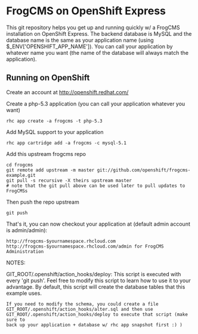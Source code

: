FrogCMS on OpenShift Express
============================

This git repository helps you get up and running quickly w/ a FrogCMS installation
on OpenShift Express.  The backend database is MySQL and the database name is the 
same as your application name (using $_ENV['OPENSHIFT_APP_NAME']).  You can call
your application by whatever name you want (the name of the database will always
match the application).


Running on OpenShift
----------------------------

Create an account at http://openshift.redhat.com/

Create a php-5.3 application (you can call your application whatever you want)

    rhc app create -a frogcms -t php-5.3

Add MySQL support to your application

    rhc app cartridge add -a frogcms -c mysql-5.1

Add this upstream frogcms repo

    cd frogcms
    git remote add upstream -m master git://github.com/openshift/frogcms-example.git
    git pull -s recursive -X theirs upstream master
    # note that the git pull above can be used later to pull updates to FrogCMSs
    
Then push the repo upstream

    git push

That's it, you can now checkout your application at (default admin account is admin/admin):

    http://frogcms-$yournamespace.rhcloud.com
    http://frogcms-$yournamespace.rhcloud.com/admin for FrogCMS Administration


NOTES:

GIT_ROOT/.openshift/action_hooks/deploy:
    This script is executed with every 'git push'.  Feel free to modify this script
    to learn how to use it to your advantage.  By default, this script will create
    the database tables that this example uses.

    If you need to modify the schema, you could create a file 
    GIT_ROOT/.openshift/action_hooks/alter.sql and then use
    GIT_ROOT/.openshift/action_hooks/deploy to execute that script (make sure to
    back up your application + database w/ rhc app snapshot first :) )

